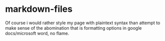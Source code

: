 # markdown-files
Of course i would rather style my page with plaintext syntax than attempt to make sense of the abomination that is formatting options in google docs/microsoft word, no flame.
